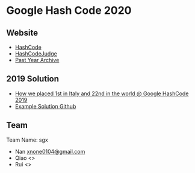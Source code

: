 # Google Hash Code 2020

## Website
* [HashCode](https://codingcompetitions.withgoogle.com/hashcode)
* [HashCodeJudge](https://hashcodejudge.withgoogle.com/)
* [Past Year Archive](https://codingcompetitions.withgoogle.com/hashcode/archive)

## 2019 Solution
* [How we placed 1st in Italy and 22nd in the world @ Google HashCode 2019](https://medium.com/@danieleratti/how-we-placed-1st-in-italy-and-22nd-in-the-world-google-hashcode-2019-e59e52232b4e)
* [Example Solution Github](https://github.com/chameleonTK/hashcode-2019)

## Team
Team Name: sgx
* Nan <xnone0104@gmail.com>
* Qiao <>
* Rui <>

